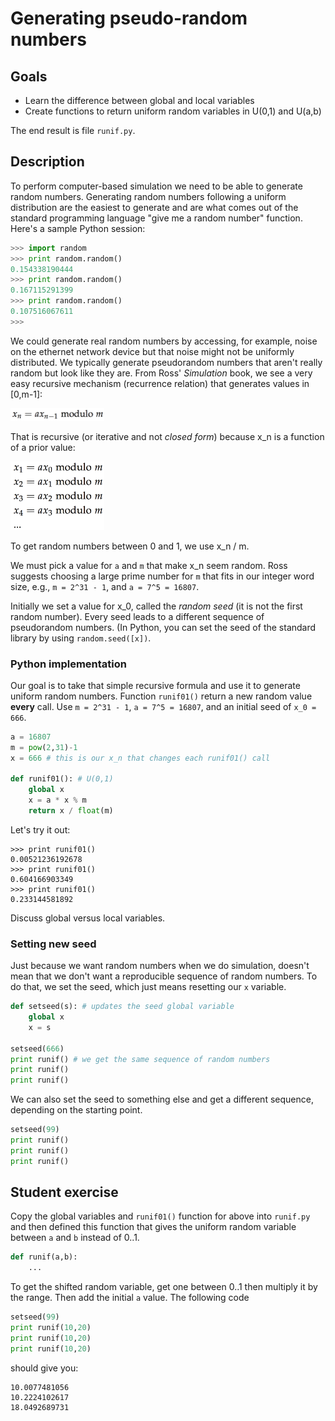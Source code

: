 # Generating pseudo-random numbers

## Goals

* Learn the difference between global and local variables
* Create functions to return uniform random variables in U(0,1) and U(a,b)

The end result is file `runif.py`.

## Description

To perform computer-based simulation we need to be able to generate random numbers. Generating random numbers following a uniform distribution are the easiest to generate and are what comes out of the standard programming language "give me a random number" function.  Here's a sample Python session:

```python
>>> import random
>>> print random.random()
0.154338190444
>>> print random.random()
0.167115291399
>>> print random.random()
0.107516067611
>>> 
```

We could generate real random numbers by accessing, for example, noise on the ethernet network device but that noise might not be uniformly distributed. We typically generate pseudorandom numbers that aren't really random but look like they are. From Ross' *Simulation* book,  we see a very easy recursive mechanism (recurrence relation) that generates values in [0,m-1]:

<img src=figures/runif-recurrence.png width=150>

That is recursive (or iterative and not *closed form*) because x_n is a function of a prior value:

<img src=figures/runif-recurrence2.png width=150>

To get random numbers between 0 and 1, we use x_n / m.

We must pick a value for `a` and `m` that make x_n seem random. Ross suggests choosing a large prime number for `m` that fits in our integer word size, e.g., `m = 2^31 - 1`, and `a = 7^5 = 16807`.

Initially we set a value for x_0, called the *random seed* (it is not the first random number). Every seed leads to a different sequence of pseudorandom numbers. (In Python, you can set the seed of the standard library by using `random.seed([x])`.

### Python implementation

Our goal is to take that simple recursive formula and use it to generate uniform random numbers. Function `runif01()` return a new random value **every** call. Use `m = 2^31 - 1`, `a = 7^5 = 16807`, and an initial seed of `x_0 = 666`.


```python
a = 16807
m = pow(2,31)-1
x = 666 # this is our x_n that changes each runif01() call

def runif01(): # U(0,1)
	global x
	x = a * x % m
	return x / float(m)
```

Let's try it out:

```
>>> print runif01()
0.00521236192678
>>> print runif01()
0.604166903349
>>> print runif01()
0.233144581892
```

Discuss global versus local variables.

### Setting new seed

Just because we want random numbers when we do simulation, doesn't mean that we don't want a reproducible sequence of random numbers. To do that, we set the seed, which just means resetting our `x` variable.

```python
def setseed(s): # updates the seed global variable
    global x
    x = s

setseed(666)
print runif() # we get the same sequence of random numbers
print runif()
print runif()
```

We can also set the seed to something else and get a different sequence, depending on the starting point.

```python
setseed(99)
print runif()
print runif()
print runif()
```

## Student exercise

Copy the global variables and `runif01()` function for above into `runif.py` and then defined this function that gives the uniform random variable between `a` and `b` instead of 0..1.

```python
def runif(a,b):
    ...
```

To get the shifted random variable, get one between 0..1 then multiply it by the range. Then add the initial `a` value. The following code

```python
setseed(99)
print runif(10,20)
print runif(10,20)
print runif(10,20)
```

should give you:

```
10.0077481056
10.2224102617
18.0492689731
```